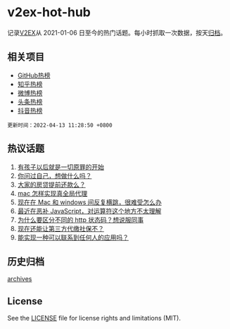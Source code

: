 # v2ex-hot-hub

 记录[V2EX](https://www.v2ex.com/)从 2021-01-06 日至今的热门话题。每小时抓取一次数据，按天[归档](archives)。
 
 ## 相关项目

- [GitHub热榜](https://github.com/snaildev/github-hot-hub)
- [知乎热榜](https://github.com/snaildev/zhihu-hot-hub)
- [微博热榜](https://github.com/snaildev/weibo-hot-hub)
- [头条热榜](https://github.com/snaildev/toutiao-hot-hub)
- [抖音热榜](https://github.com/snaildev/douyin-hot-hub)


 `更新时间：2022-04-13 11:28:50 +0800`

## 热议话题

1. [有孩子以后就是一切原罪的开始](https://www.v2ex.com/t/846513)
1. [你问过自己，想做什么吗？](https://www.v2ex.com/t/846485)
1. [大家的房贷提前还款么？](https://www.v2ex.com/t/846472)
1. [mac 怎样实现真全局代理](https://www.v2ex.com/t/846531)
1. [现在在 Mac 和 windows 间反复横跳，很难受怎么办](https://www.v2ex.com/t/846638)
1. [最近在恶补 JavaScript，对运算符这个地方不太理解](https://www.v2ex.com/t/846528)
1. [为什么要区分不同的 http 状态码？想说服同事](https://www.v2ex.com/t/846679)
1. [现在还能让第三方代缴社保不？](https://www.v2ex.com/t/846489)
1. [能实现一种可以联系到任何人的应用吗？](https://www.v2ex.com/t/846666)

## 历史归档

[archives](archives)

## License

See the [LICENSE](LICENSE) file for license rights and limitations (MIT).
